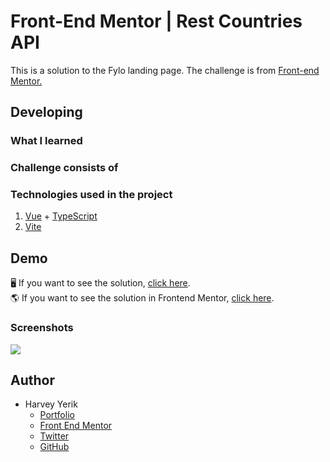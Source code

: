 # Front-End Mentor | Rest Countries API

This is a solution to the Fylo landing page. The challenge is from [Front-end Mentor.](https://www.frontendmentor.io/challenges/fylo-dark-theme-landing-page-5ca5f2d21e82137ec91a50fd)

## Developing

### What I learned


### Challenge consists of


    
### Technologies used in the project

1. [Vue]() + [TypeScript](https://www.typescriptlang.org/)
1. [Vite](https://vitejs.dev/)


## Demo

🖥 If you want to see the solution, [click here]().
<br/>
🌎 If you want to see the solution in Frontend Mentor, [click here]().

### Screenshots

<img src="./screenshots/home-ss.png" />

## Author

- Harvey Yerik
  - [Portfolio](portfolio-harvey.netlify.com)
  - [Front End Mentor](https://www.frontendmentor.io/profile/YerikAH)
  - [Twitter](https://twitter.com/yerikhar)
  - [GitHub](https://github.com/YerikAH)